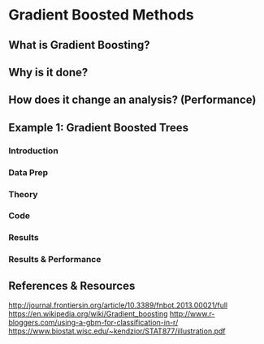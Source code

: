 # Gradient Boosted Methods

## What is Gradient Boosting?

## Why is it done?

## How does it change an analysis? (Performance)


## Example 1: Gradient Boosted Trees

### Introduction

### Data Prep

### Theory

### Code

### Results

### Results & Performance

## References & Resources

http://journal.frontiersin.org/article/10.3389/fnbot.2013.00021/full
https://en.wikipedia.org/wiki/Gradient_boosting
http://www.r-bloggers.com/using-a-gbm-for-classification-in-r/
https://www.biostat.wisc.edu/~kendzior/STAT877/illustration.pdf
